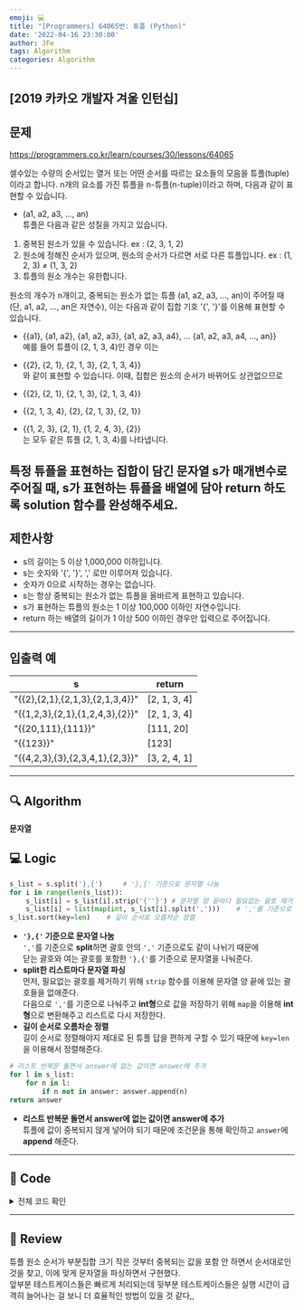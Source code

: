 ```yaml
---
emoji: 💻
title: "[Programmers] 64065번: 튜플 (Python)"
date: '2022-04-16 23:30:00'
author: JFe
tags: Algorithm
categories: Algorithm
---
```


## [2019 카카오 개발자 겨울 인턴십]

## 문제
https://programmers.co.kr/learn/courses/30/lessons/64065

셀수있는 수량의 순서있는 열거 또는 어떤 순서를 따르는 요소들의 모음을 튜플(tuple)이라고 합니다. n개의 요소를 가진 튜플을 n-튜플(n-tuple)이라고 하며, 다음과 같이 표현할 수 있습니다.

- (a1, a2, a3, ..., an)  
튜플은 다음과 같은 성질을 가지고 있습니다.

1. 중복된 원소가 있을 수 있습니다. ex : (2, 3, 1, 2)  
2. 원소에 정해진 순서가 있으며, 원소의 순서가 다르면 서로 다른 튜플입니다. ex : (1, 2, 3) ≠ (1, 3, 2)  
3. 튜플의 원소 개수는 유한합니다.  

원소의 개수가 n개이고, 중복되는 원소가 없는 튜플 (a1, a2, a3, ..., an)이 주어질 때(단, a1, a2, ..., an은 자연수), 이는 다음과 같이 집합 기호 '{', '}'를 이용해 표현할 수 있습니다.

- {{a1}, {a1, a2}, {a1, a2, a3}, {a1, a2, a3, a4}, ... {a1, a2, a3, a4, ..., an}}  
예를 들어 튜플이 (2, 1, 3, 4)인 경우 이는

- {{2}, {2, 1}, {2, 1, 3}, {2, 1, 3, 4}}  
와 같이 표현할 수 있습니다. 이때, 집합은 원소의 순서가 바뀌어도 상관없으므로

- {{2}, {2, 1}, {2, 1, 3}, {2, 1, 3, 4}}  
- {{2, 1, 3, 4}, {2}, {2, 1, 3}, {2, 1}}  
- {{1, 2, 3}, {2, 1}, {1, 2, 4, 3}, {2}}  
는 모두 같은 튜플 (2, 1, 3, 4)를 나타냅니다.

특정 튜플을 표현하는 집합이 담긴 문자열 s가 매개변수로 주어질 때, s가 표현하는 튜플을 배열에 담아 return 하도록 solution 함수를 완성해주세요.
---

## 제한사항  
- s의 길이는 5 이상 1,000,000 이하입니다.
- s는 숫자와 '{', '}', ',' 로만 이루어져 있습니다.
- 숫자가 0으로 시작하는 경우는 없습니다.
- s는 항상 중복되는 원소가 없는 튜플을 올바르게 표현하고 있습니다.
- s가 표현하는 튜플의 원소는 1 이상 100,000 이하인 자연수입니다.
- return 하는 배열의 길이가 1 이상 500 이하인 경우만 입력으로 주어집니다. 

---

## 입출력 예  
|s|return|
|---|---|
|"{{2},{2,1},{2,1,3},{2,1,3,4}}"|[2, 1, 3, 4]|
|"{{1,2,3},{2,1},{1,2,4,3},{2}}"|[2, 1, 3, 4]|
|"{{20,111},{111}}"|[111, 20]|
|"{{123}}"|[123]|
|"{{4,2,3},{3},{2,3,4,1},{2,3}}"|[3, 2, 4, 1]|


---

## 🔍 Algorithm
**문자열**

## 💻 Logic

```Python
s_list = s.split('},{')     # '},{' 기준으로 문자열 나눔
for i in range(len(s_list)):
    s_list[i] = s_list[i].strip('{''}') # 문자열 양 끝마다 필요없는 괄호 제거
    s_list[i] = list(map(int, s_list[i].split(',')))    # ','를 기준으로 나누고 int로 변환해서 리스트 저장
s_list.sort(key=len)    # 길이 순서로 오름차순 정렬
```
- **`'},{'` 기준으로 문자열 나눔**  
    `','`를 기준으로 **split**하면 괄호 안의 `','` 기준으로도 같이 나뉘기 때문에  
    닫는 괄호와 여는 괄호를 포함한 `'},{'`를 기준으로 문자열을 나눠준다.  
- **split한 리스트마다 문자열 파싱**  
    먼저, 필요없는 괄호를 제거하기 위해 `strip` 함수를 이용해 문자열 양 끝에 있는 괄호들을 없애준다.  
    다음으로 `','`를 기준으로 나눠주고 **int형**으로 값을 저장하기 위해 `map`을 이용해 **int형**으로 변환해주고 리스트로 다시 저장한다.  
- **길이 순서로 오름차순 정렬**  
    길이 순서로 정렬해야지 제대로 된 튜플 답을 편하게 구할 수 있기 때문에 `key=len`을 이용해서 정렬해준다.  

```Python
# 리스트 반복문 돌면서 answer에 없는 값이면 answer에 추가 
for l in s_list:
    for n in l:
        if n not in answer: answer.append(n)
return answer
```
- **리스트 반복문 돌면서 answer에 없는 값이면 answer에 추가**  
    튜플에 값이 중복되지 않게 넣어야 되기 때문에 조건문을 통해 확인하고 `answer`에 **append** 해준다.  


---

## 🧩 Code
<details><summary>전체 코드 확인</summary>

```Python
def solution(s):
    answer = []
    s_list = s.split('},{')     # '},{' 기준으로 문자열 나눔
    for i in range(len(s_list)):
        s_list[i] = s_list[i].strip('{''}') # 문자열 양 끝마다 필요없는 괄호 제거
        s_list[i] = list(map(int, s_list[i].split(',')))    # ','를 기준으로 나누고 int로 변환해서 리스트 저장
    s_list.sort(key=len)    # 길이 순서로 오름차순 정렬
    # 리스트 반복문 돌면서 answer에 없는 값이면 answer에 추가 
    for l in s_list:
        for n in l:
            if n not in answer: answer.append(n)
    return answer
```
</details>

---

## 📝 Review

튜플 원소 순서가 부분집합 크기 작은 것부터 중복되는 값을 포함 안 하면서 순서대로인 것을 찾고, 이에 맞게 문자열을 파싱하면서 구현했다.  
앞부분 테스트케이스들은 빠르게 처리되는데 뒷부분 테스트케이스들은 실행 시간이 급격히 늘어나는 걸 보니 더 효율적인 방법이 있을 것 같다,,  

```toc
```